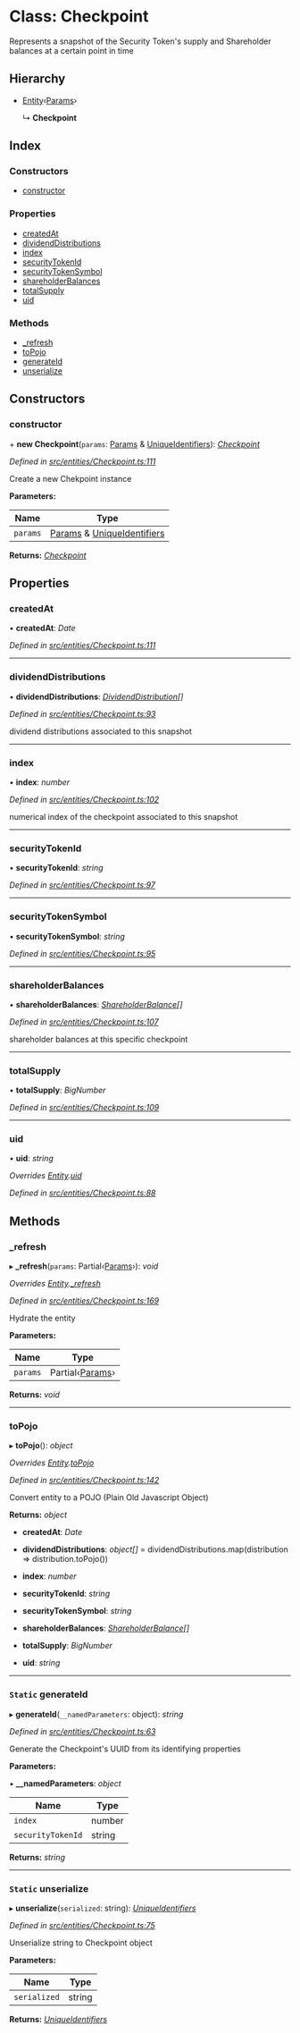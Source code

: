 # Class: Checkpoint

Represents a snapshot of the Security Token's supply and Shareholder balances at a certain point in time

## Hierarchy

* [Entity](entities.entity.md)‹[Params](../interfaces/entities.params-6.md)›

  ↳ **Checkpoint**

## Index

### Constructors

* [constructor](entities.checkpoint.md#constructor)

### Properties

* [createdAt](entities.checkpoint.md#createdat)
* [dividendDistributions](entities.checkpoint.md#dividenddistributions)
* [index](entities.checkpoint.md#index)
* [securityTokenId](entities.checkpoint.md#securitytokenid)
* [securityTokenSymbol](entities.checkpoint.md#securitytokensymbol)
* [shareholderBalances](entities.checkpoint.md#shareholderbalances)
* [totalSupply](entities.checkpoint.md#totalsupply)
* [uid](entities.checkpoint.md#uid)

### Methods

* [_refresh](entities.checkpoint.md#_refresh)
* [toPojo](entities.checkpoint.md#topojo)
* [generateId](entities.checkpoint.md#static-generateid)
* [unserialize](entities.checkpoint.md#static-unserialize)

## Constructors

###  constructor

\+ **new Checkpoint**(`params`: [Params](../interfaces/entities.params-6.md) & [UniqueIdentifiers](../interfaces/entities.uniqueidentifiers-5.md)): *[Checkpoint](entities.checkpoint.md)*

*Defined in [src/entities/Checkpoint.ts:111](https://github.com/PolymathNetwork/polymath-sdk/blob/454d285/src/entities/Checkpoint.ts#L111)*

Create a new Chekpoint instance

**Parameters:**

Name | Type |
------ | ------ |
`params` | [Params](../interfaces/entities.params-6.md) & [UniqueIdentifiers](../interfaces/entities.uniqueidentifiers-5.md) |

**Returns:** *[Checkpoint](entities.checkpoint.md)*

## Properties

###  createdAt

• **createdAt**: *Date*

*Defined in [src/entities/Checkpoint.ts:111](https://github.com/PolymathNetwork/polymath-sdk/blob/454d285/src/entities/Checkpoint.ts#L111)*

___

###  dividendDistributions

• **dividendDistributions**: *[DividendDistribution](entities.dividenddistribution.md)[]*

*Defined in [src/entities/Checkpoint.ts:93](https://github.com/PolymathNetwork/polymath-sdk/blob/454d285/src/entities/Checkpoint.ts#L93)*

dividend distributions associated to this snapshot

___

###  index

• **index**: *number*

*Defined in [src/entities/Checkpoint.ts:102](https://github.com/PolymathNetwork/polymath-sdk/blob/454d285/src/entities/Checkpoint.ts#L102)*

numerical index of the checkpoint associated to this snapshot

___

###  securityTokenId

• **securityTokenId**: *string*

*Defined in [src/entities/Checkpoint.ts:97](https://github.com/PolymathNetwork/polymath-sdk/blob/454d285/src/entities/Checkpoint.ts#L97)*

___

###  securityTokenSymbol

• **securityTokenSymbol**: *string*

*Defined in [src/entities/Checkpoint.ts:95](https://github.com/PolymathNetwork/polymath-sdk/blob/454d285/src/entities/Checkpoint.ts#L95)*

___

###  shareholderBalances

• **shareholderBalances**: *[ShareholderBalance](../interfaces/_types_index_.shareholderbalance.md)[]*

*Defined in [src/entities/Checkpoint.ts:107](https://github.com/PolymathNetwork/polymath-sdk/blob/454d285/src/entities/Checkpoint.ts#L107)*

shareholder balances at this specific checkpoint

___

###  totalSupply

• **totalSupply**: *BigNumber*

*Defined in [src/entities/Checkpoint.ts:109](https://github.com/PolymathNetwork/polymath-sdk/blob/454d285/src/entities/Checkpoint.ts#L109)*

___

###  uid

• **uid**: *string*

*Overrides [Entity](entities.entity.md).[uid](entities.entity.md#abstract-uid)*

*Defined in [src/entities/Checkpoint.ts:88](https://github.com/PolymathNetwork/polymath-sdk/blob/454d285/src/entities/Checkpoint.ts#L88)*

## Methods

###  _refresh

▸ **_refresh**(`params`: Partial‹[Params](../interfaces/entities.params-6.md)›): *void*

*Overrides [Entity](entities.entity.md).[_refresh](entities.entity.md#abstract-_refresh)*

*Defined in [src/entities/Checkpoint.ts:169](https://github.com/PolymathNetwork/polymath-sdk/blob/454d285/src/entities/Checkpoint.ts#L169)*

Hydrate the entity

**Parameters:**

Name | Type |
------ | ------ |
`params` | Partial‹[Params](../interfaces/entities.params-6.md)› |

**Returns:** *void*

___

###  toPojo

▸ **toPojo**(): *object*

*Overrides [Entity](entities.entity.md).[toPojo](entities.entity.md#abstract-topojo)*

*Defined in [src/entities/Checkpoint.ts:142](https://github.com/PolymathNetwork/polymath-sdk/blob/454d285/src/entities/Checkpoint.ts#L142)*

Convert entity to a POJO (Plain Old Javascript Object)

**Returns:** *object*

* **createdAt**: *Date*

* **dividendDistributions**: *object[]* =  dividendDistributions.map(distribution => distribution.toPojo())

* **index**: *number*

* **securityTokenId**: *string*

* **securityTokenSymbol**: *string*

* **shareholderBalances**: *[ShareholderBalance](../interfaces/_types_index_.shareholderbalance.md)[]*

* **totalSupply**: *BigNumber*

* **uid**: *string*

___

### `Static` generateId

▸ **generateId**(`__namedParameters`: object): *string*

*Defined in [src/entities/Checkpoint.ts:63](https://github.com/PolymathNetwork/polymath-sdk/blob/454d285/src/entities/Checkpoint.ts#L63)*

Generate the Checkpoint's UUID from its identifying properties

**Parameters:**

▪ **__namedParameters**: *object*

Name | Type |
------ | ------ |
`index` | number |
`securityTokenId` | string |

**Returns:** *string*

___

### `Static` unserialize

▸ **unserialize**(`serialized`: string): *[UniqueIdentifiers](../interfaces/entities.uniqueidentifiers-5.md)*

*Defined in [src/entities/Checkpoint.ts:75](https://github.com/PolymathNetwork/polymath-sdk/blob/454d285/src/entities/Checkpoint.ts#L75)*

Unserialize string to Checkpoint object

**Parameters:**

Name | Type |
------ | ------ |
`serialized` | string |

**Returns:** *[UniqueIdentifiers](../interfaces/entities.uniqueidentifiers-5.md)*
